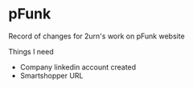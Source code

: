 pFunk
=====

Record of changes for 2urn's work on pFunk website



Things I need
* Company linkedin account created
* Smartshopper URL